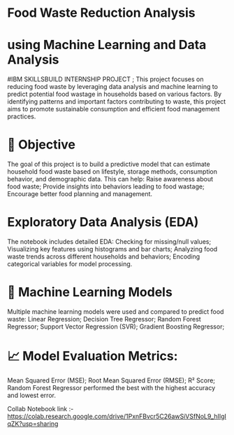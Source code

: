#  Food Waste Reduction Analysis 
# using Machine Learning and Data Analysis 

#IBM SKILLSBUILD INTERNSHIP PROJECT ; 
This project focuses on reducing food waste by leveraging data analysis and machine learning to predict potential food wastage in households based on various factors. By identifying patterns and important factors contributing to waste, this project aims to promote sustainable consumption and efficient food management practices.

# 📌 Objective
The goal of this project is to build a predictive model that can estimate household food waste based on lifestyle, storage methods, consumption behavior, and demographic data. This can help:
Raise awareness about food waste;
Provide insights into behaviors leading to food wastage;
Encourage better food planning and management.

# Exploratory Data Analysis (EDA)
The notebook includes detailed EDA:
Checking for missing/null values;
Visualizing key features using histograms and bar charts;
Analyzing food waste trends across different households and behaviors;
Encoding categorical variables for model processing.

# 🧠 Machine Learning Models
Multiple machine learning models were used and compared to predict food waste:
Linear Regression;
Decision Tree Regressor;
Random Forest Regressor;
Support Vector Regression (SVR);
Gradient Boosting Regressor;

# 📈 Model Evaluation Metrics:
Mean Squared Error (MSE);
Root Mean Squared Error (RMSE);
R² Score;
Random Forest Regressor performed the best with the highest accuracy and lowest error.

Collab Notebook link :- https://colab.research.google.com/drive/1PxnFBvcr5C26awSiVSfNoL9_hIIgIqZK?usp=sharing 
 

